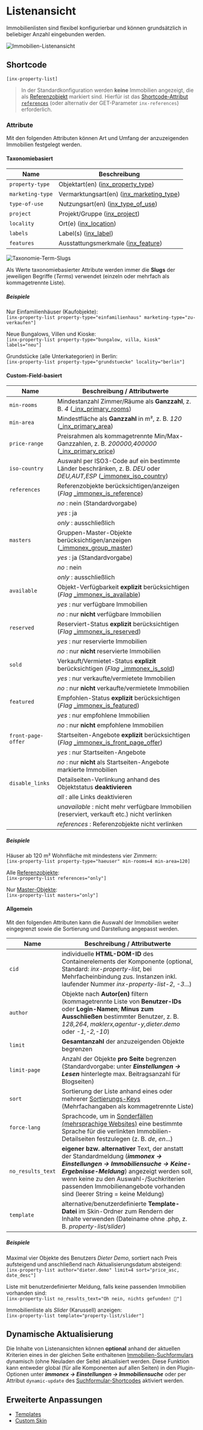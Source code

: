 # Listenansicht

Immobilienlisten sind flexibel konfigurierbar und können grundsätzlich in beliebiger Anzahl eingebunden werden.

![Immobilien-Listenansicht](../assets/scst-list-view-1.jpg)

## Shortcode

`[inx-property-list]`

> In der Standardkonfiguration werden **keine** Immobilien angezeigt, die als [Referenzobjekt](/referenzen-status-flags) markiert sind. Hierfür ist das [Shortcode-Attribut `references`](#custom-field-basiert) (oder alternativ der GET-Parameter `inx-references`) erforderlich.

### Attribute

Mit den folgenden Attributen können Art und Umfang der anzuzeigenden Immobilien festgelegt werden.

#### Taxonomiebasiert

| Name | Beschreibung |
| ---- | ------------ |
| `property-type` | Objektart(en) ([inx_property_type](/beitragsarten-taxonomien)) |
| `marketing-type` | Vermarktungsart(en) ([inx_marketing_type](/beitragsarten-taxonomien)) |
| `type-of-use` | Nutzungsart(en) ([inx_type_of_use](/beitragsarten-taxonomien)) |
| `project` | Projekt/Gruppe ([inx_project](/beitragsarten-taxonomien)) |
| `locality` | Ort(e) ([inx_location](/beitragsarten-taxonomien)) |
| `labels` | Label(s) ([inx_label](/beitragsarten-taxonomien)) |
| `features` | Ausstattungsmerkmale ([inx_feature](/beitragsarten-taxonomien)) |

![Taxonomie-Term-Slugs](../assets/scst-tax-term-slugs.gif)

Als Werte taxonomiebasierter Attribute werden immer die **Slugs** der jeweiligen Begriffe (*Terms*) verwendet (einzeln oder mehrfach als kommagetrennte Liste).

##### Beispiele

Nur Einfamilienhäuser (Kaufobjekte):\
`[inx-property-list property-type="einfamilienhaus" marketing-type="zu-verkaufen"]`

Neue Bungalows, Villen und Kioske:\
`[inx-property-list property-type="bungalow, villa, kiosk" labels="neu"]`

Grundstücke (alle Unterkategorien) in Berlin:\
`[inx-property-list property-type="grundstuecke" locality="berlin"]`

#### Custom-Field-basiert

| Name | Beschreibung / Attributwerte |
| ---- | ----------------------------- |
| `min-rooms` | Mindestanzahl Zimmer/Räume als **Ganzzahl**, z. B. *4* ([\_inx_primary_rooms](/beitragsarten-taxonomien#custom-fields)) |
| `min-area` | Mindestfläche als **Ganzzahl** in m², z. B. *120* ([\_inx_primary_area](/beitragsarten-taxonomien#custom-fields)) |
| `price-range` | Preisrahmen als kommagetrennte Min/Max-Ganzzahlen, z. B. *200000,400000* ([\_inx_primary_price](/beitragsarten-taxonomien#custom-fields)) |
| `iso-country` | Auswahl per ISO3-Code auf ein bestimmte Länder beschränken, z. B. *DEU* oder *DEU,AUT,ESP* ([\_immonex_iso_country](/beitragsarten-taxonomien#custom-fields)) |
| `references` | Referenzobjekte berücksichtigen/anzeigen (*Flag* [\_immonex_is_reference](/beitragsarten-taxonomien#custom-fields)) |
| | *no* : nein (Standardvorgabe) |
| | *yes* : ja |
| | *only* : ausschließlich |
| `masters` | Gruppen-Master-Objekte berücksichtigen/anzeigen ([\_immonex_group_master](/beitragsarten-taxonomien#custom-fields)) |
| | *yes* : ja (Standardvorgabe) |
| | *no* : nein |
| | *only* : ausschließlich |
| `available` | Objekt-Verfügbarkeit **explizit** berücksichtigen (*Flag* [\_immonex_is_available](/beitragsarten-taxonomien#custom-fields)) |
| | *yes* : nur verfügbare Immobilien |
| | *no* : nur **nicht** verfügbare Immobilien |
| `reserved` | Reserviert-Status **explizit** berücksichtigen (*Flag* [\_immonex_is_reserved](/beitragsarten-taxonomien#custom-fields)) |
| | *yes* : nur reservierte Immobilien |
| | *no* : nur **nicht** reservierte Immobilien |
| `sold` | Verkauft/Vermietet-Status **explizit** berücksichtigen (*Flag* [\_immonex_is_sold](/beitragsarten-taxonomien#custom-fields)) |
| | *yes* : nur verkaufte/vermietete Immobilien |
| | *no* : nur **nicht** verkaufte/vermietete Immobilien |
| `featured` | Empfohlen-Status **explizit** berücksichtigen (*Flag* [\_immonex_is_featured](/beitragsarten-taxonomien#custom-fields)) |
| | *yes* : nur empfohlene Immobilien |
| | *no* : nur **nicht** empfohlene Immobilien |
| `front-page-offer` | Startseiten-Angebote **explizit** berücksichtigen (*Flag* [\_immonex_is_front_page_offer](/beitragsarten-taxonomien#custom-fields)) |
| | *yes* : nur Startseiten-Angebote |
| | *no* : nur **nicht** als Startseiten-Angebote markierte Immobilien |
| `disable_links` | Detailseiten-Verlinkung anhand des Objektstatus **deaktivieren** |
| | *all* : alle Links deaktivieren |
| | *unavailable* : nicht mehr verfügbare Immobilien (reserviert, verkauft etc.) nicht verlinken |
| | *references* : Referenzobjekte nicht verlinken |

##### Beispiele

Häuser ab 120 m² Wohnfläche mit mindestens vier Zimmern:\
`[inx-property-list property-type="haeuser" min-rooms=4 min-area=120]`

Alle [Referenzobjekte](/referenzen-status-flags):\
`[inx-property-list references="only"]`

Nur [Master-Objekte](/referenzen-status-flags#master-objekte):\
`[inx-property-list masters="only"]`

#### Allgemein

Mit den folgenden Attributen kann die Auswahl der Immobilien weiter eingegrenzt sowie die Sortierung und Darstellung angepasst werden.

| Name | Beschreibung / Attributwerte |
| ---- | ---------------------------- |
| `cid` | individuelle **HTML-DOM-ID** des Containerelements der Komponente (optional, Standard: *inx-property-list*, bei Mehrfacheinbindung zus. Instanzen inkl. laufender Nummer *inx-property-list-2*, *-3*...) |
| `author` | Objekte nach **Autor(en)** filtern (kommagetrennte Liste von **Benutzer-IDs** oder **Login-Namen**; **Minus zum Ausschließen** bestimmter Benutzer, z. B. *128,264*, *maklerx,agentur-y,dieter.demo* oder *-1,-2,-10*) |
| `limit` | **Gesamtanzahl** der anzuzeigenden Objekte begrenzen |
| `limit-page` | Anzahl der Objekte **pro Seite** begrenzen (Standardvorgabe: unter ***Einstellungen → Lesen*** hinterlegte max. Beitragsanzahl für Blogseiten) |
| `sort` | Sortierung der Liste anhand eines oder mehrerer [Sortierungs-Keys](sortierung#standard-optionen) (Mehrfachangaben als kommagetrennte Liste) |
| `force-lang` | Sprachcode, um in [Sonderfällen (mehrsprachige Websites)](/anpassung-erweiterung/uebersetzung-mehrsprachigkeit#sonderfälle) eine bestimmte Sprache für die verlinkten Immobilien-Detailseiten festzulegen (z. B. *de*, *en*...) |
| `no_results_text` | **eigener bzw. alternativer** Text, der anstatt der Standardmeldung (***immonex → Einstellungen → Immobiliensuche → Keine-Ergebnisse-Meldung***) angezeigt werden soll, wenn keine zu den Auswahl-/Suchkriterien passenden Immobilienangebote vorhanden sind (leerer String = keine Meldung) |
| `template` | alternative/benutzerdefinierte **Template-Datei** im Skin-Ordner zum Rendern der Inhalte verwenden (Dateiname ohne .php, z. B. *property-list/slider*) |

##### Beispiele

Maximal vier Objekte des Benutzers *Dieter Demo*, sortiert nach Preis aufsteigend und anschließend nach Aktualisierungsdatum absteigend:\
`[inx-property-list author="dieter.demo" limit=4 sort="price_asc, date_desc"]`

Liste mit benutzerdefinierter Meldung, falls keine passenden Immobilien vorhanden sind:\
`[inx-property-list no_results_text="Oh nein, nichts gefunden! 🤬"]`

Immobilienliste als *Slider* (Karussell) anzeigen:\
`[inx-property-list template="property-list/slider"]`

## Dynamische Aktualisierung

Die Inhalte von Listenansichten können **optional** anhand der aktuellen Kriterien eines in der gleichen Seite enthaltenen [Immobilien-Suchformulars](suchformular) dynamisch (ohne Neuladen der Seite) aktualisiert werden. Diese Funktion kann entweder global (für alle Komponenten auf allen Seiten) in den Plugin-Optionen unter ***immonex → Einstellungen → Immobiliensuche*** oder per Attribut `dynamic-update` des [Suchformular-Shortcodes](suchformular#dynamische-listen-amp-karten) aktiviert werden.

## Erweiterte Anpassungen

- [Templates](/anpassung-erweiterung/skins#partiell)
- [Custom Skin](/anpassung-erweiterung/standard-skin#archiv-amp-listenansicht)

